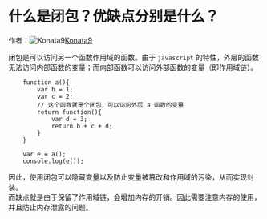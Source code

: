 # 什么是闭包？优缺点分别是什么？

作者：![Konata9](https://avatars.githubusercontent.com/u/7352511?s=80&u=69e7e9fa8d3ec0f0c989038b958e673e0d660e37&v=4)[Konata9](https://github/Konata9)

闭包是可以访问另一个函数作用域的函数。由于 `javascript` 的特性，外层的函数无法访问内部函数的变量；而内部函数可以访问外部函数的变量（即作用域链）。
``` 
    function a(){
    	var b = 1;
    	var c = 2;
    	// 这个函数就是个闭包，可以访问外层 a 函数的变量
    	return function(){
    		var d = 3;
    		return b + c + d;
    	}
    }
    
    var e = a();
    console.log(e());
```

因此，使用闭包可以隐藏变量以及防止变量被篡改和作用域的污染，从而实现封装。  
而缺点就是由于保留了作用域链，会增加内存的开销。因此需要注意内存的使用，并且防止内存泄露的问题。
